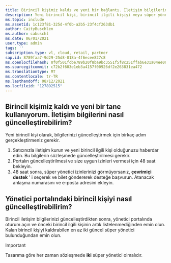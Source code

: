 ```yaml
---
title: Birincil kişimiz kaldı ve yeni bir bağlantı. İletişim bilgilerini nasıl güncelleştirebilirim?
description: Yeni birincil kişi, birincil ilgili kişiyi veya süper yönetici rolünü güncelleştirmek istiyor.
ms.topic: include
ms.assetid: 1c123f81-325d-4f0b-a2b5-23f4cf263db1
author: CaityBuschlen
ms.author: cabuschl
ms.date: 06/01/2021
user.type: admin
tags: ''
subscription.type: vl, cloud, retail, partner
sap.id: 8789faa7-9d29-25d8-018a-4f6ecee827c8
ms.openlocfilehash: 0f0f501fcbe789b20f8ba9bc3551f5f8c251ffab6e31a04ee0941389860b479c
ms.sourcegitcommit: c72b2f603e1eb3a4157f00926df2e263831ea472
ms.translationtype: MT
ms.contentlocale: tr-TR
ms.lasthandoff: 08/12/2021
ms.locfileid: "127892515"
---
```

## <a name="our-primary-contact-left-and-im-the-new-one-how-can-i-update-the-contact-info"></a>Birincil kişimiz kaldı ve yeni bir tane kullanıyorum. İletişim bilgilerini nasıl güncelleştirebilirim?

Yeni birincil kişi olarak, bilgilerinizi güncelleştirmek için birkaç adım gerçekleştirmeniz gerekir.

1. Satıcınızla iletişim kurun ve yeni birincil ilgili kişi olduğunuzu haberdar edin. Bu bilgilerin sözleşmede güncelleştirilmesi gerekir.
2. Portalın güncelleştirilmesi ve size uygun izinleri vermesi için 48 saat bekleyin.
3. 48 saat sonra, süper yönetici izinlerinizi görmüyorsanız, **çevrimiçi destek** ' i seçerek ve bilet göndererek desteğe başvurun. Atanacak anlaşma numarasını ve e-posta adresini ekleyin.
    
## <a name="how-can-i-update-the-primary-contact-on-the-admin-portal"></a>Yönetici portalındaki birincil kişiyi nasıl güncelleştirebilirim?
Birincil iletişim bilgilerinizi güncelleştirdikten sonra, yönetici portalında oturum açın ve önceki birincil ilgili kişinin artık listelenmediğinden emin olun. Kalan birincil kişiyi kaldırabilen en az iki güncel süper yönetici bulunduğundan emin olun.
> [!Important]
> Tasarıma göre her zaman sözleşmede **iki** süper yönetici olmalıdır.
